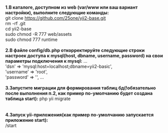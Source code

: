 <b>1.В каталоге, доступном из web (var/www или ваш вариант настройки), выполните следующие команды:</b>
<br>git clone https://github.com/25one/yii2-base.git 
<br>rm -rf .git
<br>cd yii2-base
<br>sudo chmod -R 777 web/assets
<br>sudo chmod 777 runtime
<br><br>
<b>2.В файле config/db.php откорректируйте следующие строки настроек доступа к mysql(host, dbname, username, password) на свои параметры подключения к mysql:</b>
    ...
    <br>'dsn' => 'mysql:host=localhost;dbname=yii2-basic',
    <br>'username' => 'root',
    <br>'password' => '', 
    ...
<br><br>
<b>3.Запустите миграции для формирования таблиц бд(!обязательно после выполнения п.2, как пример по-умолчанию будет создана таблица start):</b> 
php yii migrate    
<br><br>
<b>4.Запуск yii-приложения(как пример по-умолчанию запускается приложение start):</b>
<br>/start 
